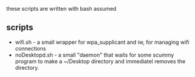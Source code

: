 these scripts are written with bash assumed

scripts
-------
 * wifi.sh - a small wrapper for wpa_supplicant and iw, for managing wifi connections
 * noDesktopd.sh - a small "daemon" that waits for some scummy program to make a ~/Desktop directory and immediatel removes the directory.


